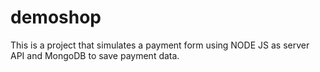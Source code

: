 # demoshop
This is a project that simulates a payment form using NODE JS as server API and MongoDB to save payment data.
